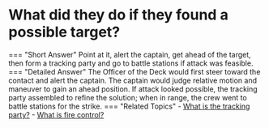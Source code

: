 # What did they do if they found a possible target?

=== "Short Answer"
    Point at it, alert the captain, get ahead of the target, then form a tracking party and go to battle stations if attack was feasible.
=== "Detailed Answer"
    The Officer of the Deck would first steer toward the contact and alert the captain. The captain would judge relative motion and
    maneuver to gain an ahead position. If attack looked possible, the tracking party assembled to refine the solution; when in
    range, the crew went to battle stations for the strike.
=== "Related Topics"
    - [What is the tracking party?](../FAQs/what-is-the-tracking-party.md)
    - [What is fire control?](../FAQs/what-is-fire-control.md)